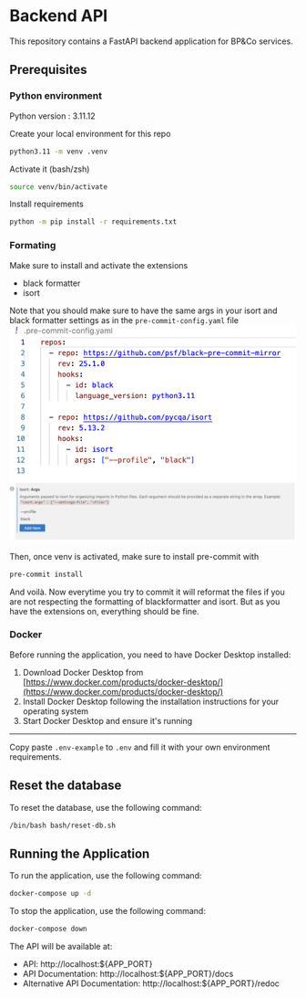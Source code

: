 # Backend API

This repository contains a FastAPI backend application for BP&Co services.

## Prerequisites

### Python environment

Python version : 3.11.12

Create your local environment for this repo

```bash
python3.11 -m venv .venv
```

Activate it (bash/zsh)

```bash
source venv/bin/activate
```

Install requirements

```bash
python -m pip install -r requirements.txt
```

### Formating

Make sure to install and activate the extensions

- black formatter
- isort

Note that you should make sure to have the same args in your isort and black formatter settings as in the `pre-commit-config.yaml` file
![](images/pre_commit_config.png)
![](images/isort_settings.png)

Then, once venv is activated, make sure to install pre-commit with

```bash
pre-commit install
```

And voilà. Now everytime you try to commit it will reformat the files if you are not respecting the formatting of blackformatter and isort. But as you have the extensions on, everything should be fine.

### Docker

Before running the application, you need to have Docker Desktop installed:

1. Download Docker Desktop from [https://www.docker.com/products/docker-desktop/](https://www.docker.com/products/docker-desktop/)
2. Install Docker Desktop following the installation instructions for your operating system
3. Start Docker Desktop and ensure it's running

---

Copy paste `.env-example` to `.env` and fill it with your own environment requirements.

## Reset the database

To reset the database, use the following command:

```bash
/bin/bash bash/reset-db.sh
```

## Running the Application

To run the application, use the following command:

```bash
docker-compose up -d
```

To stop the application, use the following command:

```bash
docker-compose down
```

The API will be available at:

- API: http://localhost:${APP_PORT}
- API Documentation: http://localhost:${APP_PORT}/docs
- Alternative API Documentation: http://localhost:${APP_PORT}/redoc
